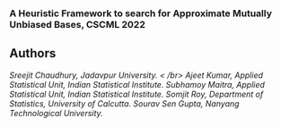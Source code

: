 ### A Heuristic Framework to search for Approximate Mutually Unbiased Bases, CSCML 2022

## Authors
*Sreejit Chaudhury, Jadavpur University. < /br>
Ajeet Kumar, Applied Statistical Unit, Indian Statistical Institute. 
Subhamoy Maitra, Applied Statistical Unit, Indian Statistical Institute. 
Somjit Roy, Department of Statistics, University of Calcutta. 
Sourav Sen Gupta, Nanyang Technological University.*
